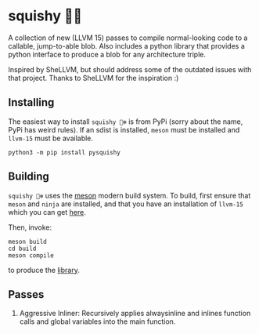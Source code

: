 # squishy 🐻‍❄️

A collection of new (LLVM 15) passes to compile normal-looking code to a callable, jump-to-able blob. Also includes a python library that provides
a python interface to produce a blob for any architecture triple.

Inspired by SheLLVM, but should address some of the outdated issues with
that project. Thanks to SheLLVM for the inspiration :)

## Installing

The easiest way to install `squishy 🐻‍❄️` is from PyPi (sorry about the name, PyPi has weird rules). If an sdist is installed, `meson` must be installed and
`llvm-15` must be available.

```
python3 -m pip install pysquishy
```

## Building

`squishy 🐻‍❄️` uses the [meson](https://mesonbuild.com) modern build system. To
build, first ensure that `meson` and `ninja` are installed, and that you have
an installation of `llvm-15` which you can get [here](https://apt.llvm.com).

Then, invoke:

```
meson build
cd build
meson compile
```

to produce the [library](build/src/libsquishy.so).


## Passes

1. Aggressive Inliner: Recursively applies alwaysinline and inlines function
  calls and global variables into the main function.